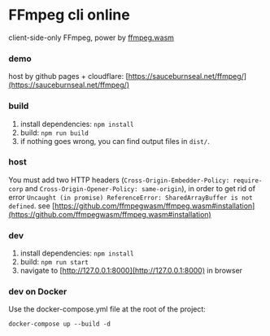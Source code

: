 # FFmpeg cli online
client-side-only FFmpeg, power by [ffmpeg.wasm](https://ffmpegwasm.netlify.app/)


### demo
host by github pages + cloudflare: [https://sauceburnseal.net/ffmpeg/](https://sauceburnseal.net/ffmpeg/)


### build

1. install dependencies: `npm install`
2. build: `npm run build`
3. if nothing goes wrong, you can find output files in `dist/`.


### host

You must add two HTTP headers (`Cross-Origin-Embedder-Policy: require-corp` and `Cross-Origin-Opener-Policy: same-origin`),
in order to get rid of error `Uncaught (in promise) ReferenceError: SharedArrayBuffer is not defined`.
see [https://github.com/ffmpegwasm/ffmpeg.wasm#installation](https://github.com/ffmpegwasm/ffmpeg.wasm#installation)


### dev

1. install dependencies: `npm install`
2. build: `npm run start`
3. navigate to [http://127.0.0.1:8000](http://127.0.0.1:8000) in browser


### dev on Docker
Use the docker-compose.yml file at the root of the project:
```
docker-compose up --build -d
```